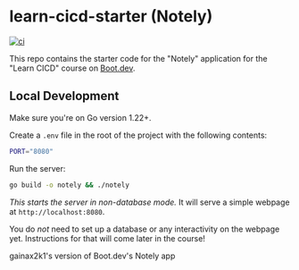 # learn-cicd-starter (Notely)

[![ci](https://github.com/gainax2k1/learn-cicd-starter/actions/workflows/ci.yml/badge.svg)](https://github.com/gainax2k1/learn-cicd-starter/actions/workflows/ci.yml)



This repo contains the starter code for the "Notely" application for the "Learn CICD" course on [Boot.dev](https://boot.dev).

## Local Development

Make sure you're on Go version 1.22+.

Create a `.env` file in the root of the project with the following contents:

```bash
PORT="8080"
```

Run the server:

```bash
go build -o notely && ./notely
```

*This starts the server in non-database mode.* It will serve a simple webpage at `http://localhost:8080`.

You do *not* need to set up a database or any interactivity on the webpage yet. Instructions for that will come later in the course!

gainax2k1's version of Boot.dev's Notely app